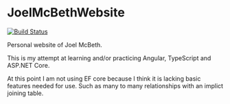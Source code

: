 # JoelMcBethWebsite
[![Build Status](https://joelmcbeth.visualstudio.com/Personal/_apis/build/status/JoelMcBethWebsite-CI)](https://joelmcbeth.visualstudio.com/Personal/_build/latest?definitionId=7)

Personal website of Joel McBeth.

This is my attempt at learning and/or practicing Angular, TypeScript and ASP.NET Core.

At this point I am not using EF core because I think it is lacking basic features needed for use. Such as many to many relationships with an implict joining table.
